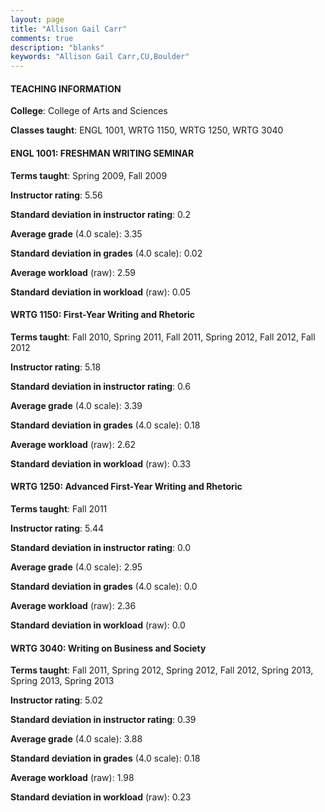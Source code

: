 ```yaml
---
layout: page
title: "Allison Gail Carr" 
comments: true
description: "blanks"
keywords: "Allison Gail Carr,CU,Boulder"
---
```

<head>
<script src="https://ajax.googleapis.com/ajax/libs/jquery/2.1.3/jquery.min.js"></script>
<script src="https://dl.dropboxusercontent.com/s/pc42nxpaw1ea4o9/highcharts.js?dl=0"></script>
<!-- <script src="../assets/js/highcharts.js"></script> -->
<style type="text/css">@font-face {
	font-family: "Bebas Neue";
	src: url(https://www.filehosting.org/file/details/544349/BebasNeue Regular.otf) format("opentype");
	}
	h1.Bebas { 
		font-family: "Bebas Neue", Verdana, Tahoma;
	}
</style>
</head>
	   
#### TEACHING INFORMATION

**College**: College of Arts and Sciences

**Classes taught**: ENGL 1001, WRTG 1150, WRTG 1250, WRTG 3040

#### ENGL 1001: FRESHMAN WRITING SEMINAR

**Terms taught**: Spring 2009, Fall 2009

**Instructor rating**: 5.56

**Standard deviation in instructor rating**: 0.2

**Average grade** (4.0 scale): 3.35

**Standard deviation in grades** (4.0 scale): 0.02

**Average workload** (raw): 2.59

**Standard deviation in workload** (raw): 0.05

#### WRTG 1150: First-Year Writing and Rhetoric

**Terms taught**: Fall 2010, Spring 2011, Fall 2011, Spring 2012, Fall 2012, Fall 2012

**Instructor rating**: 5.18

**Standard deviation in instructor rating**: 0.6

**Average grade** (4.0 scale): 3.39

**Standard deviation in grades** (4.0 scale): 0.18

**Average workload** (raw): 2.62

**Standard deviation in workload** (raw): 0.33

#### WRTG 1250: Advanced First-Year Writing and Rhetoric

**Terms taught**: Fall 2011

**Instructor rating**: 5.44

**Standard deviation in instructor rating**: 0.0

**Average grade** (4.0 scale): 2.95

**Standard deviation in grades** (4.0 scale): 0.0

**Average workload** (raw): 2.36

**Standard deviation in workload** (raw): 0.0

#### WRTG 3040: Writing on Business and Society

**Terms taught**: Fall 2011, Spring 2012, Spring 2012, Fall 2012, Spring 2013, Spring 2013, Spring 2013

**Instructor rating**: 5.02

**Standard deviation in instructor rating**: 0.39

**Average grade** (4.0 scale): 3.88

**Standard deviation in grades** (4.0 scale): 0.18

**Average workload** (raw): 1.98

**Standard deviation in workload** (raw): 0.23

